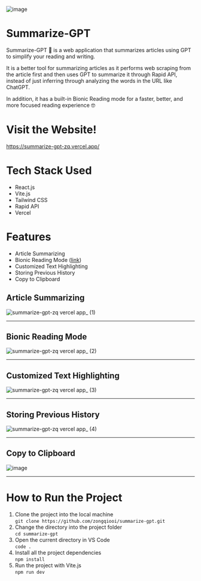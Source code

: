 
<!-- ![summarize-gpt-zq vercel app_](https://github.com/zongqiooi/summarize-gpt/assets/95561298/08adb4ba-e8fe-4c1c-bc80-0c9d6b8fbf47) -->
![image](https://github.com/zongqiooi/summarize-gpt/assets/95561298/9c2ccf87-0372-4ee7-98f9-12a5a64dd7cd)


# Summarize-GPT

Summarize-GPT 📝 is a web application that summarizes articles using GPT to simplify your reading and writing. 

It is a better tool for summarizing articles as it performs web scraping from the article first and then uses GPT to summarize it through Rapid API, instead of just inferring through analyzing the words in the URL like ChatGPT. 

In addition, it has a built-in Bionic Reading mode for a faster, better, and more focused reading experience 🤓

# Visit the Website!

https://summarize-gpt-zq.vercel.app/

# Tech Stack Used

- React.js
- Vite.js
- Tailwind CSS
- Rapid API
- Vercel

# Features

- Article Summarizing
- Bionic Reading Mode ([link](https://www.indiatimes.com/trending/social-relevance/bionic-reading-for-speed-reading-595322.html))
- Customized Text Highlighting
- Storing Previous History
- Copy to Clipboard

## Article Summarizing

![summarize-gpt-zq vercel app_ (1)](https://github.com/zongqiooi/summarize-gpt/assets/95561298/457e6f2f-4f93-4a17-9a0c-6a915be8343f)

---

## Bionic Reading Mode

![summarize-gpt-zq vercel app_ (2)](https://github.com/zongqiooi/summarize-gpt/assets/95561298/f98d29d1-d572-43f6-9f6b-860efdd4c366)

---

## Customized Text Highlighting

![summarize-gpt-zq vercel app_ (3)](https://github.com/zongqiooi/summarize-gpt/assets/95561298/154aa476-a22e-46ba-93c7-0f89a0061c8b)

---

## Storing Previous History

![summarize-gpt-zq vercel app_ (4)](https://github.com/zongqiooi/summarize-gpt/assets/95561298/58e4b8e2-7beb-46f7-9d60-0a3214e4a85c)

---

## Copy to Clipboard

![image](https://github.com/zongqiooi/summarize-gpt/assets/95561298/20e8bb5a-9014-48d0-9304-4ab8a432b506)

---

# How to Run the Project

1. Clone the project into the local machine  
   `git clone https://github.com/zongqiooi/summarize-gpt.git`
2. Change the directory into the project folder  
   `cd summarize-gpt`
3. Open the current directory in VS Code  
   `code .`
4. Install all the project dependencies  
   `npm install`
5. Run the project with Vite.js  
   `npm run dev`
